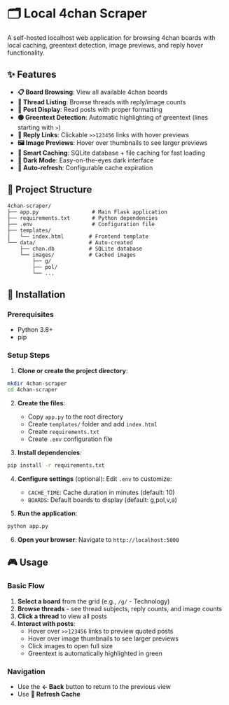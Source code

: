 # 🗂️ Local 4chan Scraper

A self-hosted localhost web application for browsing 4chan boards with local caching, greentext detection, image previews, and reply hover functionality.

## ✨ Features

- **📋 Board Browsing**: View all available 4chan boards
- **🧵 Thread Listing**: Browse threads with reply/image counts
- **💬 Post Display**: Read posts with proper formatting
- **🟢 Greentext Detection**: Automatic highlighting of greentext (lines starting with `>`)
- **🔗 Reply Links**: Clickable `>>123456` links with hover previews
- **🖼️ Image Previews**: Hover over thumbnails to see larger previews
- **💾 Smart Caching**: SQLite database + file caching for fast loading
- **🌙 Dark Mode**: Easy-on-the-eyes dark interface
- **🔄 Auto-refresh**: Configurable cache expiration

## 📁 Project Structure

```
4chan-scraper/
├── app.py                 # Main Flask application
├── requirements.txt       # Python dependencies
├── .env                   # Configuration file
├── templates/
│   └── index.html        # Frontend template
└── data/                 # Auto-created
    ├── chan.db           # SQLite database
    └── images/           # Cached images
        ├── g/
        ├── pol/
        └── ...
```

## 🚀 Installation

### Prerequisites
- Python 3.8+
- pip

### Setup Steps

1. **Clone or create the project directory**:
```bash
mkdir 4chan-scraper
cd 4chan-scraper
```

2. **Create the files**:
   - Copy `app.py` to the root directory
   - Create `templates/` folder and add `index.html`
   - Create `requirements.txt`
   - Create `.env` configuration file

3. **Install dependencies**:
```bash
pip install -r requirements.txt
```

4. **Configure settings** (optional):
   Edit `.env` to customize:
   - `CACHE_TIME`: Cache duration in minutes (default: 10)
   - `BOARDS`: Default boards to display (default: g,pol,v,a)

5. **Run the application**:
```bash
python app.py
```

6. **Open your browser**:
   Navigate to `http://localhost:5000`

## 🎮 Usage

### Basic Flow
1. **Select a board** from the grid (e.g., `/g/` - Technology)
2. **Browse threads** - see thread subjects, reply counts, and image counts
3. **Click a thread** to view all posts
4. **Interact with posts**:
   - Hover over `>>123456` links to preview quoted posts
   - Hover over image thumbnails to see larger previews
   - Click images to open full size
   - Greentext is automatically highlighted in green

### Navigation
- Use the **← Back** button to return to the previous view
- Use **🔄 Refresh Cache**